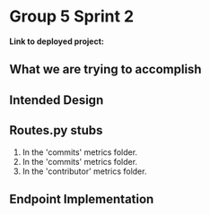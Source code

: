 # Group 5 Sprint 2

**Link to deployed project: <TBD>**

## What we are trying to accomplish

## Intended Design


## Routes.py stubs

1) In the 'commits' metrics folder.
2) In the 'commits' metrics folder.
3) In the 'contributor' metrics folder.
## Endpoint Implementation


